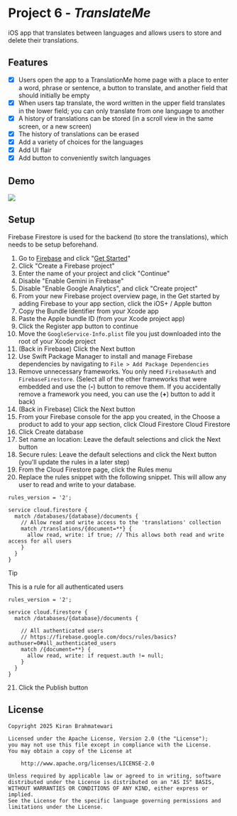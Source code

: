 # Project 6 - *TranslateMe*
iOS app that translates between languages and allows users to store and delete their translations.

## Features
- [x] Users open the app to a TranslationMe home page with a place to enter a word, phrase or sentence, a button to translate, and another field that should initially be empty
- [x] When users tap translate, the word written in the upper field translates in the lower field; you can only translate from one language to another
- [x] A history of translations can be stored (in a scroll view in the same screen, or a new screen)
- [x] The history of translations can be erased
- [x] Add a variety of choices for the languages
- [x] Add UI flair
- [x] Add button to conveniently switch languages

## Demo
<div>
    <a href="https://www.loom.com/share/8201c699706640cdb368abc693a09d38">
      <img style="max-width:300px;" src="https://cdn.loom.com/sessions/thumbnails/8201c699706640cdb368abc693a09d38-7c685253a31533a9-full-play.gif">
    </a>
  </div>

## Setup
Firebase Firestore is used for the backend (to store the translations), which needs to be setup beforehand.

1. Go to [Firebase](https://firebase.google.com) and click "[Get Started](https://console.firebase.google.com)"
2. Click "Create a Firebase project"
3. Enter the name of your project and click "Continue"
4. Disable "Enable Gemini in Firebase"
5. Disable "Enable Google Analytics", and click "Create project"
6. From your new Firebase project overview page, in the Get started by adding Firebase to your app section, click the iOS+ / Apple button
7. Copy the Bundle Identifier from your Xcode app
8. Paste the Apple bundle ID (from your Xcode project app)
9. Click the Register app button to continue
10. Move the `GoogleService-Info.plist` file you just downloaded into the root of your Xcode project
11. (Back in Firebase) Click the Next button
12. Use Swift Package Manager to install and manage Firebase dependencies by navigating to `File > Add Package Dependencies`
13. Remove unnecessary frameworks. You only need `FirebaseAuth` and `FirebaseFirestore`. (Select all of the other frameworks that were embedded and use the (**-**) button to remove them. If you accidentally remove a framework you need, you can use the (**+**) button to add it back)
14. (Back in Firebase) Click the Next button
15. From your Firebase console for the app you created, in the Choose a product to add to your app section, click Cloud Firestore Cloud Firestore
16. Click Create database
17. Set name an location: Leave the default selections and click the Next button
18. Secure rules: Leave the default selections and click the Next button (you'll update the rules in a later step)
19. From the Cloud Firestore page, click the Rules menu
20. Replace the rules snippet with the following snippet. This will allow any user to read and write to your database.
```
rules_version = '2';

service cloud.firestore {
  match /databases/{database}/documents {
    // Allow read and write access to the 'translations' collection
    match /translations/{document=**} {
      allow read, write: if true; // This allows both read and write access for all users
    }
  }
}
```

> [!TIP]
> This is a rule for all authenticated users
> ```
> rules_version = '2';
> 
> service cloud.firestore {
>   match /databases/{database}/documents {
> 
>     // All authenticated users
>     // https://firebase.google.com/docs/rules/basics?authuser=0#all_authenticated_users
>     match /{document=**} {
>       allow read, write: if request.auth != null;
>     }
>   }
> }
> ```

21. Click the Publish button

## License
    Copyright 2025 Kiran Brahmatewari

    Licensed under the Apache License, Version 2.0 (the "License");
    you may not use this file except in compliance with the License.
    You may obtain a copy of the License at

        http://www.apache.org/licenses/LICENSE-2.0

    Unless required by applicable law or agreed to in writing, software
    distributed under the License is distributed on an "AS IS" BASIS,
    WITHOUT WARRANTIES OR CONDITIONS OF ANY KIND, either express or implied.
    See the License for the specific language governing permissions and
    limitations under the License.
